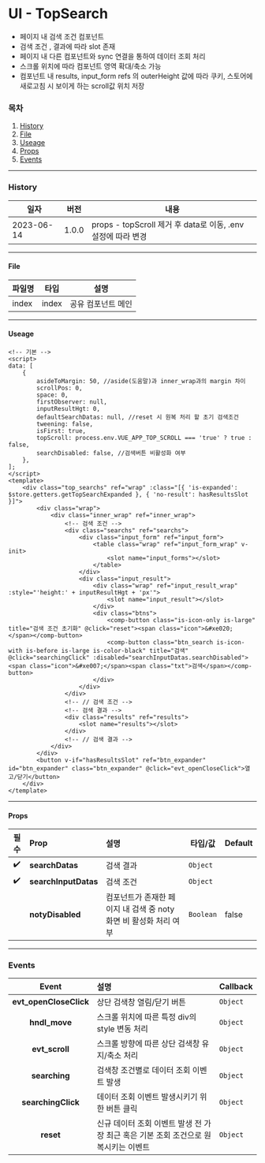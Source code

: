 # UI - TopSearch

-   페이지 내 검색 조건 컴포넌트
-   검색 조건 , 결과에 따라 slot 존재
-   페이지 내 다른 컴포넌트와 sync 연결을 통하여 데이터 조회 처리
-   스크롤 위치에 따라 컴포넌트 영역 확대/축소 가능
-   컴포넌트 내 results, input_form refs 의 outerHeight 값에 따라 쿠키, 스토어에 새로고침 시 보이게 하는 scroll값 위치 저장

### 목차

1. [History](#history)
2. [File](#file)
3. [Useage](#useage)
4. [Props](#props)
5. [Events](#events)

---

### History

| 일자       | 버전  | 내용                                                         |
| ---------- | ----- | ------------------------------------------------------------ |
| 2023-06-14 | 1.0.0 | props - topScroll 제거 후 data로 이동, .env 설정에 따라 변경 |

---

#### File

| 파일명 | 타입  | 설명               |
| ------ | ----- | ------------------ |
| index  | index | 공유 컴포넌트 메인 |

---

#### Useage

```vue
<!-- 기본 -->
<script>
data: [
    {
        asideToMargin: 50, //aside(도움말)과 inner_wrap과의 margin 차이
        scrollPos: 0,
        space: 0,
        firstObserver: null,
        inputResultHgt: 0,
        defaultSearchDatas: null, //reset 시 원복 처리 할 초기 검색조건
        tweening: false,
        isFirst: true,
        topScroll: process.env.VUE_APP_TOP_SCROLL === 'true' ? true : false,
        searchDisabled: false, //검색버튼 비활성화 여부
    },
];
</script>
<template>
    <div class="top_searchs" ref="wrap" :class="[{ 'is-expanded': $store.getters.getTopSearchExpanded }, { 'no-result': hasResultsSlot }]">
        <div class="wrap">
            <div class="inner_wrap" ref="inner_wrap">
                <!-- 검색 조건 -->
                <div class="searchs" ref="searchs">
                    <div class="input_form" ref="input_form">
                        <table class="wrap" ref="input_form_wrap" v-init>
                            <slot name="input_forms"></slot>
                        </table>
                    </div>
                    <div class="input_result">
                        <div class="wrap" ref="input_result_wrap" :style="'height:' + inputResultHgt + 'px'">
                            <slot name="input_result"></slot>
                        </div>
                        <div class="btns">
                            <comp-button class="is-icon-only is-large" title="검색 조건 초기화" @click="reset"><span class="icon">&#xe020;</span></comp-button>
                            <comp-button class="btn_search is-icon-with is-before is-large is-color-black" title="검색" @click="searchingClick" :disabled="searchInputDatas.searchDisabled"><span class="icon">&#xe007;</span><span class="txt">검색</span></comp-button>
                        </div>
                    </div>
                </div>
                <!-- // 검색 조건 -->
                <!-- 검색 결과 -->
                <div class="results" ref="results">
                    <slot name="results"></slot>
                </div>
                <!-- // 검색 결과 -->
            </div>
        </div>
        <button v-if="hasResultsSlot" ref="btn_expander" id="btn_expander" class="btn_expander" @click="evt_openCloseClick">열고/닫기</button>
    </div>
</template>
```

---

#### Props

|        필수        | Prop                 | 설명                                                             | 타입/값   | Default |
| :----------------: | :------------------- | :--------------------------------------------------------------- | --------- | ------- |
| :heavy_check_mark: | **searchDatas**      | 검색 결과                                                        | `Object`  |         |
| :heavy_check_mark: | **searchInputDatas** | 검색 조건                                                        | `Object`  |         |
|                    | **notyDisabled**     | 컴포넌트가 존재한 페이지 내 검색 중 noty화면 비 활성화 처리 여부 | `Boolean` | false   |

---

### Events

|         Event          | 설명                                                                                | Callback     |
| :--------------------: | :---------------------------------------------------------------------------------- | :----------- |
| **evt_openCloseClick** | 상단 검색창 열림/닫기 버튼                                                          | `Object`<br> |
|     **hndl_move**      | 스크롤 위치에 따른 특정 div의 style 변동 처리                                       | `Object`<br> |
|     **evt_scroll**     | 스크롤 방향에 따른 상단 검색창 유지/축소 처리                                       | `Object`<br> |
|     **searching**      | 검색창 조건별로 데이터 조회 이벤트 발생                                             | `Object`<br> |
|   **searchingClick**   | 데이터 조회 이벤트 발생시키기 위한 버튼 클릭                                        | `Object`<br> |
|       **reset**        | 신규 데이터 조회 이벤트 발생 전 가장 최근 혹은 기본 조회 조건으로 원복시키는 이벤트 | `Object`<br> |
